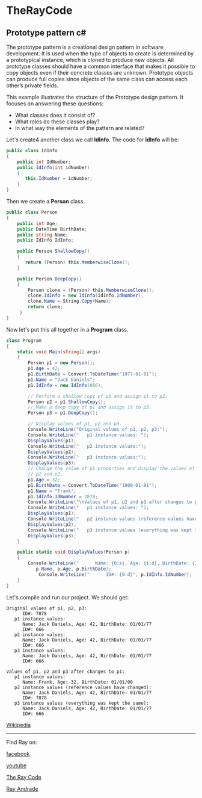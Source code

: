 # TheRayCode
## Prototype pattern c#
The prototype pattern is a creational design pattern in software development. 
It is used when the type of objects to create is determined by a prototypical instance, which is cloned to produce new objects. 
All prototype classes should have a common interface that makes it possible to copy objects even if their concrete classes are unknown. 
Prototype objects can produce full copies since objects of the same class can access each other’s private fields.

This example illustrates the structure of the Prototype design pattern. It focuses on answering these questions:
* What classes does it consist of?
* What roles do these classes play?
* In what way the elements of the pattern are related?

Let's create4 another class we call **IdInfo**.
The code for **IdInfo** will be:

```c#
public class IdInfo
{
    public int IdNumber;
    public IdInfo(int idNumber)
    {
       this.IdNumber = idNumber;
    }
}
```

Then we create a **Person** class.
```c#
public class Person
{
    public int Age;
    public DateTime BirthDate;
    public string Name;
    public IdInfo IdInfo;

    public Person ShallowCopy()
    {
       return (Person) this.MemberwiseClone();
    }

    public Person DeepCopy()
    {
        Person clone = (Person) this.MemberwiseClone();
        clone.IdInfo = new IdInfo(IdInfo.IdNumber);
        clone.Name = String.Copy(Name);
        return clone;
     }
}
```


Now let's put this all together in a **Program** class.
```c#
class Program
{
    static void Main(string[] args)
    {
        Person p1 = new Person();
        p1.Age = 42;
        p1.BirthDate = Convert.ToDateTime("1977-01-01");
        p1.Name = "Jack Daniels";
        p1.IdInfo = new IdInfo(666);

        // Perform a shallow copy of p1 and assign it to p2.
        Person p2 = p1.ShallowCopy();
        // Make a deep copy of p1 and assign it to p3.
        Person p3 = p1.DeepCopy();

        // Display values of p1, p2 and p3.
        Console.WriteLine("Original values of p1, p2, p3:");
        Console.WriteLine("   p1 instance values: ");
        DisplayValues(p1);
        Console.WriteLine("   p2 instance values:");
        DisplayValues(p2);
        Console.WriteLine("   p3 instance values:");
        DisplayValues(p3);
        // Change the value of p1 properties and display the values of p1,
        // p2 and p3.
        p1.Age = 32;
        p1.BirthDate = Convert.ToDateTime("1900-01-01");
        p1.Name = "Frank";
        p1.IdInfo.IdNumber = 7878;
        Console.WriteLine("\nValues of p1, p2 and p3 after changes to p1:");
        Console.WriteLine("   p1 instance values: ");
        DisplayValues(p1);
        Console.WriteLine("   p2 instance values (reference values have changed):");
        DisplayValues(p2);
        Console.WriteLine("   p3 instance values (everything was kept the same):");
        DisplayValues(p3);
    }

    public static void DisplayValues(Person p)
    {
        Console.WriteLine("      Name: {0:s}, Age: {1:d}, BirthDate: {2:MM/dd/yy}",
           p.Name, p.Age, p.BirthDate);
            Console.WriteLine("      ID#: {0:d}", p.IdInfo.IdNumber);
    }
}
```


Let's compile and run our project.
We should get:
```result
Original values of p1, p2, p3:
      ID#: 7878
   p1 instance values: 
      Name: Jack Daniels, Age: 42, BirthDate: 01/01/77
      ID#: 666
   p2 instance values:
      Name: Jack Daniels, Age: 42, BirthDate: 01/01/77
      ID#: 666
   p3 instance values:
      Name: Jack Daniels, Age: 42, BirthDate: 01/01/77
      ID#: 666

Values of p1, p2 and p3 after changes to p1:
   p1 instance values: 
      Name: Frank, Age: 32, BirthDate: 01/01/00
   p2 instance values (reference values have changed):
      Name: Jack Daniels, Age: 42, BirthDate: 01/01/77
      ID#: 7878
   p3 instance values (everything was kept the same):
      Name: Jack Daniels, Age: 42, BirthDate: 01/01/77
      ID#: 666
```

[Wikipedia](https://en.wikipedia.org/wiki/Prototype_pattern)

----------------------------------------------------------------------------------------------------

Find Ray on:

[facebook](https://www.facebook.com/TheRayCode/)

[youtube](https://www.youtube.com/user/AndradeRay/)

[The Ray Code](https://www.RayAndrade.com)

[Ray Andrade](https://www.RayAndrade.org)
